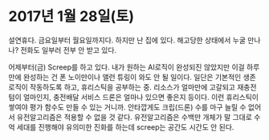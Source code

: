 # 2017년 1월 28일(토)

설연휴다. 금요일부터 월요일까지다. 하지만 난 집에 있다. 해고당한 상태에서 누굴 만나나? 전화도 일부러 전부 안 받고 있다.

어제부터(금) Screep를 하고 있다. 내가 원하는 AI로직이 완성되진 않았지만 이걸 하루만에 완성하는 건 폰 노이만이나 앨런 튜링이 와도 안 될 일이다. 일단은 기본적인 생존로직이 작동하도록 하고, 휴리스틱을 공부하는 중. 리소스가 얼마만에 고갈되고 재충전 텀이 얼마인지, 충전배달 서비스 드론은 얼마나 있으면 좋은지 등이다. 이런 휴리스틱이 쌓여야 평가 함수도 만들 수 있는 거니까. 안타깝게도 크립(드론) 수를 마구 늘릴 수 없어서 유전알고리즘은 적용할 수 없을 것 같다. 유전알고리즘은 수백만 개체가 말 그대로 수억 세대를 진행해야 유의미한 진화를 하는데 screep는 공간도 시간도 안 된다.
